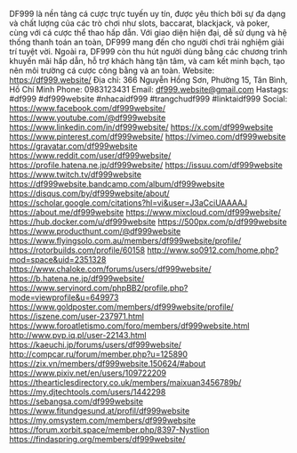 DF999 là nền tảng cá cược trực tuyến uy tín, được yêu thích bởi sự đa dạng và chất lượng của các trò chơi như slots, baccarat, blackjack, và poker, cùng với cá cược thể thao hấp dẫn. Với giao diện hiện đại, dễ sử dụng và hệ thống thanh toán an toàn, DF999 mang đến cho người chơi trải nghiệm giải trí tuyệt vời. Ngoài ra, DF999 còn thu hút người dùng bằng các chương trình khuyến mãi hấp dẫn, hỗ trợ khách hàng tận tâm, và cam kết minh bạch, tạo nên môi trường cá cược công bằng và an toàn.
Website: https://df999.website/
Địa chỉ: 366 Nguyễn Hồng Sơn, Phường 15, Tân Bình, Hồ Chí Minh
Phone: 0983123431
Email: df999.website@gmail.com
Hastags: #df999 #df999website #nhacaidf999 #trangchudf999 #linktaidf999
Social:
https://www.facebook.com/df999website/ 
https://www.youtube.com/@df999website 
https://www.linkedin.com/in/df999website/
https://x.com/df999website 
https://www.pinterest.com/df999website/ 
https://vimeo.com/df999website 
https://gravatar.com/df999website  
https://www.reddit.com/user/df999website/ 
https://profile.hatena.ne.jp/df999website/ 
https://issuu.com/df999website 
https://www.twitch.tv/df999website 
https://df999website.bandcamp.com/album/df999website 
https://disqus.com/by/df999website/about/ 
https://scholar.google.com/citations?hl=vi&user=J3aCciUAAAAJ 
https://about.me/df999website 
https://www.mixcloud.com/df999website/ 
https://hub.docker.com/u/df999website 
https://500px.com/p/df999website 
https://www.producthunt.com/@df999website 
https://www.flyingsolo.com.au/members/df999website/profile/ 
https://rotorbuilds.com/profile/60158 
http://www.so0912.com/home.php?mod=space&uid=2351328 
https://www.chaloke.com/forums/users/df999website/ 
https://b.hatena.ne.jp/df999website/ 
https://www.servinord.com/phpBB2/profile.php?mode=viewprofile&u=649973 
https://www.goldposter.com/members/df999website/profile/ 
https://iszene.com/user-237971.html 
https://www.foroatletismo.com/foro/members/df999website.html 
http://www.pvp.iq.pl/user-22143.html 
https://kaeuchi.jp/forums/users/df999website/  
http://compcar.ru/forum/member.php?u=125890 
https://zix.vn/members/df999website.150624/#about 
https://www.pixiv.net/en/users/109722209 
https://thearticlesdirectory.co.uk/members/maixuan3456789b/ 
https://my.djtechtools.com/users/1442298 
https://sebangsa.com/df999website 
https://www.fitundgesund.at/profil/df999website 
https://my.omsystem.com/members/df999website 
https://forum.xorbit.space/member.php/8397-Nystlion
https://findaspring.org/members/df999website/ 



